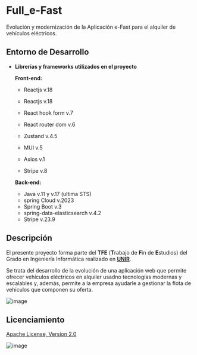 # Full_e-Fast

Evolución y modernización de la Aplicación e-Fast para el alquiler de vehículos eléctricos.

## Entorno de Desarrollo

  
- **Librerías y frameworks utilizados en el proyecto**

  **Front-end:**

    - Reactjs v.18

    - Reactjs v.18
    - React hook form v.7
    - React router dom v.6
    - Zustand v.4.5
    - MUI v.5
    - Axios v.1
    - Stripe v.8
       

    
  **Back-end:**
    - Java v.11 y v.17 (ultima STS)
    - spring Cloud v.2023
    - Spring Boot v.3
    - spring-data-elasticsearch v.4.2
    - Stripe v.23.9


## Descripción

El presente proyecto forma parte del **TFE** \(**T**rabajo de **F**in de **E**studios\) del Grado en Ingeniería Informática realizado en **<a href="https://www.unir.net" target="_blank">UNIR</a>**.

Se trata del desarrollo de la evolución de una aplicación web que permite ofrecer vehículos eléctricos en alquiler usadno tecnologías modernas y escalables y, además, permite a la empresa ayudarle a gestionar la flota de vehiculos que componen su oferta.

![image](https://github.com/alberaja/Full_e-Fast/assets/29755489/fdfec00e-e2cd-462f-805b-d008057d12c0)


## Licenciamiento

 <a href="https://www.apache.org/licenses/LICENSE-2.0" target="_blank">Apache License, Version 2.0</a>
 
![image](https://github.com/alberaja/Full_e-Fast/assets/29755489/1523eb5d-9e20-4c61-a745-df04a1e079cd)

